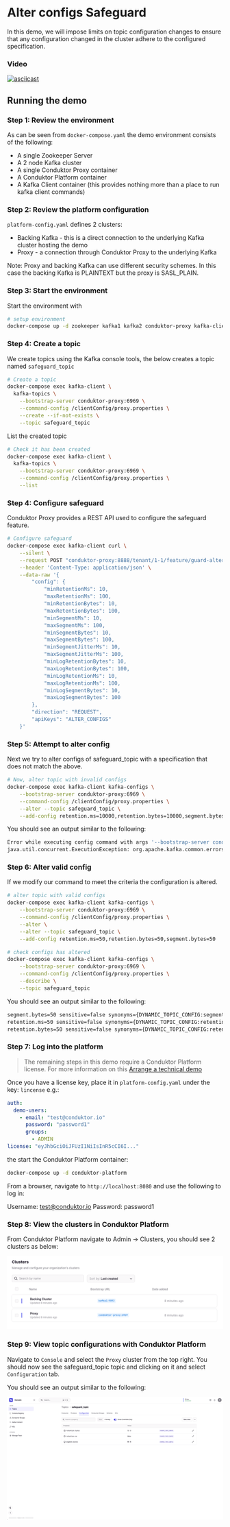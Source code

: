 # Alter configs Safeguard

In this demo, we will impose limits on topic configuration changes to ensure that any configuration changed in the cluster adhere to the configured specification.

### Video

[![asciicast](https://asciinema.org/a/R0l3JdxkDjt5GelG92gn70etJ.svg)](https://asciinema.org/a/R0l3JdxkDjt5GelG92gn70etJ)

## Running the demo

### Step 1: Review the environment

As can be seen from `docker-compose.yaml` the demo environment consists of the following:

* A single Zookeeper Server
* A 2 node Kafka cluster
* A single Conduktor Proxy container
* A Conduktor Platform container
* A Kafka Client container (this provides nothing more than a place to run kafka client commands)

### Step 2: Review the platform configuration

`platform-config.yaml` defines 2 clusters:

* Backing Kafka - this is a direct connection to the underlying Kafka cluster hosting the demo
* Proxy - a connection through Conduktor Proxy to the underlying Kafka

Note: Proxy and backing Kafka can use different security schemes. 
In this case the backing Kafka is PLAINTEXT but the proxy is SASL_PLAIN.

### Step 3: Start the environment

Start the environment with

```bash
# setup environment
docker-compose up -d zookeeper kafka1 kafka2 conduktor-proxy kafka-client
```

### Step 4: Create a topic

We create topics using the Kafka console tools, the below creates a topic named `safeguard_topic`

```bash
# Create a topic
docker-compose exec kafka-client \
  kafka-topics \
    --bootstrap-server conduktor-proxy:6969 \
    --command-config /clientConfig/proxy.properties \
    --create --if-not-exists \
    --topic safeguard_topic
```

List the created topic

```bash
# Check it has been created
docker-compose exec kafka-client \
  kafka-topics \
    --bootstrap-server conduktor-proxy:6969 \
    --command-config /clientConfig/proxy.properties \
    --list
```

### Step 4: Configure safeguard

Conduktor Proxy provides a REST API used to configure the safeguard feature.

```bash
# Configure safeguard
docker-compose exec kafka-client curl \
    --silent \
    --request POST "conduktor-proxy:8888/tenant/1-1/feature/guard-alter-configs" \
    --header 'Content-Type: application/json' \
    --data-raw '{
        "config": { 
            "minRetentionMs": 10,
            "maxRetentionMs": 100,
            "minRetentionBytes": 10,
            "maxRetentionBytes": 100,
            "minSegmentMs": 10,
            "maxSegmentMs": 100,
            "minSegmentBytes": 10,
            "maxSegmentBytes": 100,
            "minSegmentJitterMs": 10,
            "maxSegmentJitterMs": 100,
            "minLogRetentionBytes": 10,
            "maxLogRetentionBytes": 100,
            "minLogRetentionMs": 10,
            "maxLogRetentionMs": 100,
            "minLogSegmentBytes": 10,
            "maxLogSegmentBytes": 100
        },
        "direction": "REQUEST",
        "apiKeys": "ALTER_CONFIGS"
    }'
```

### Step 5: Attempt to alter config

Next we try to alter configs of safeguard_topic with a specification that does not match the above.

```bash
# Now, alter topic with invalid configs
docker-compose exec kafka-client kafka-configs \
    --bootstrap-server conduktor-proxy:6969 \
    --command-config /clientConfig/proxy.properties \
    --alter --topic safeguard_topic \
    --add-config retention.ms=10000,retention.bytes=10000,segment.bytes=10000
```

You should see an output similar to the following:

```bash
Error while executing config command with args '--bootstrap-server conduktor-proxy:6969 --command-config /clientConfig/proxy.properties --alter --topic test --add-config retention.ms=10000,retention.bytes=10000,segment.bytes=10000'
java.util.concurrent.ExecutionException: org.apache.kafka.common.errors.PolicyViolationException: Request parameters do not satisfy the configured policy. retention.ms is '10000', must not be greater than 100. segment.bytes is '10000', must not be greater than 100. retention.bytes is '10000', must not be greater than 100
```
### Step 6: Alter valid config

If we modify our command to meet the criteria the configuration is altered.

```bash
# alter topic with valid configs
docker-compose exec kafka-client kafka-configs \
    --bootstrap-server conduktor-proxy:6969 \
    --command-config /clientConfig/proxy.properties \
    --alter \
    --alter --topic safeguard_topic \
    --add-config retention.ms=50,retention.bytes=50,segment.bytes=50
```

```bash
# check configs has altered
docker-compose exec kafka-client kafka-configs \
    --bootstrap-server conduktor-proxy:6969 \
    --command-config /clientConfig/proxy.properties \
    --describe \
    --topic safeguard_topic
```

You should see an output similar to the following:
```bash
segment.bytes=50 sensitive=false synonyms={DYNAMIC_TOPIC_CONFIG:segment.bytes=50, DEFAULT_CONFIG:log.segment.bytes=1073741824}
retention.ms=50 sensitive=false synonyms={DYNAMIC_TOPIC_CONFIG:retention.ms=50}
retention.bytes=50 sensitive=false synonyms={DYNAMIC_TOPIC_CONFIG:retention.bytes=50, DEFAULT_CONFIG:log.retention.bytes=-1}
```

### Step 7: Log into the platform

> The remaining steps in this demo require a Conduktor Platform license. For more information on this [Arrange a technical demo](https://www.conduktor.io/contact/demo)

Once you have a license key, place it in `platform-config.yaml` under the key: `lincense` e.g.:

```yaml
auth:
  demo-users:
    - email: "test@conduktor.io"
      password: "password1"
      groups:
        - ADMIN
license: "eyJhbGciOiJFUzI1NiIsInR5cCI6I..."
```

the start the Conduktor Platform container:

```bash
docker-compose up -d conduktor-platform
```

From a browser, navigate to `http://localhost:8080` and use the following to log in:

Username: test@conduktor.io
Password: password1

### Step 8: View the clusters in Conduktor Platform

From Conduktor Platform navigate to Admin -> Clusters, you should see 2 clusters as below:

![clusters](images/clusters.png "Clusters")

### Step 9: View topic configurations with Conduktor Platform

Navigate to `Console` and select the `Proxy` cluster from the top right.
You should now see the safeguard_topic topic and clicking on it and select `Configuration` tab.

You should see an output similar to the following:

![alter configs safeguard topic](images/alter_configs_safeguard.png "Alter configs safeguard")
